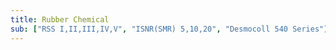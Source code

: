 ```yaml
---
title: Rubber Chemical
sub: ["RSS I,II,III,IV,V", "ISNR(SMR) 5,10,20", "Desmocoll 540 Series"]
---
```

